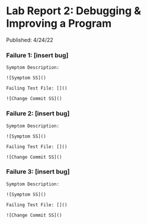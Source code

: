 # Lab Report 2: Debugging & Improving a Program  
Published: 4/24/22  

### Failure 1: [insert bug] 
    Symptom Description:  

    ![Symptom SS]()  

    Failing Test File: []()  

    ![Change Commit SS]()  

### Failure 2: [insert bug]
    Symptom Description:  

    ![Symptom SS]()  

    Failing Test File: []() 
     
    ![Change Commit SS]()  

### Failure 3: [insert bug]
    Symptom Description:

    ![Symptom SS]()  

    Failing Test File: []()  

    ![Change Commit SS]()     



